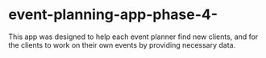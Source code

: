 # event-planning-app-phase-4-
This app was designed to help each event planner find new clients, and for the clients to work on their own events by providing necessary data.
